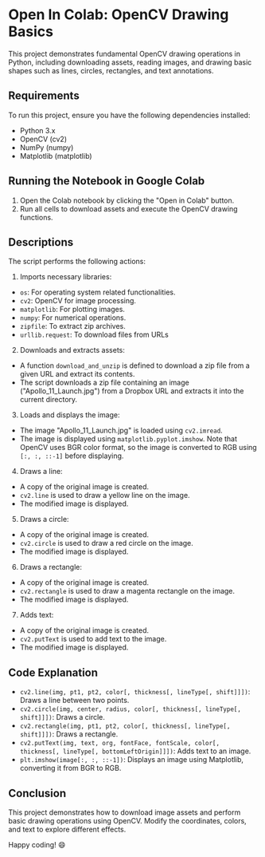# Open In Colab: OpenCV Drawing Basics
This project demonstrates fundamental OpenCV drawing operations in Python, including downloading assets, reading images, and drawing basic shapes such as lines, circles, rectangles, and text annotations.

## Requirements
To run this project, ensure you have the following dependencies installed:
- Python 3.x
- OpenCV (cv2)
- NumPy (numpy)
- Matplotlib (matplotlib)

## Running the Notebook in Google Colab
1. Open the Colab notebook by clicking the "Open in Colab" button.
2. Run all cells to download assets and execute the OpenCV drawing functions.

## Descriptions
The script performs the following actions:
1. Imports necessary libraries:
- ``os``: For operating system related functionalities.
- ``cv2``: OpenCV for image processing.
- ``matplotlib``: For plotting images.
- ``numpy``: For numerical operations.
- ``zipfile``: To extract zip archives.
- ``urllib.request``: To download files from URLs
2. Downloads and extracts assets:
- A function ``download_and_unzip`` is defined to download a zip file from a given URL and extract its contents.
- The script downloads a zip file containing an image ("Apollo_11_Launch.jpg") from a Dropbox URL and extracts it into the current directory.
3. Loads and displays the image:
- The image "Apollo_11_Launch.jpg" is loaded using ``cv2.imread``.
- The image is displayed using ``matplotlib.pyplot.imshow``. Note that OpenCV uses BGR color format, so the image is converted to RGB using ``[:, :, ::-1]`` before displaying.
4. Draws a line:
- A copy of the original image is created.
- ``cv2.line`` is used to draw a yellow line on the image.
- The modified image is displayed.
5. Draws a circle:
- A copy of the original image is created.
- ``cv2.circle`` is used to draw a red circle on the image.
- The modified image is displayed.
6. Draws a rectangle:
- A copy of the original image is created.
- ``cv2.rectangle`` is used to draw a magenta rectangle on the image.
- The modified image is displayed.
7. Adds text:
- A copy of the original image is created.
- ``cv2.putText`` is used to add text to the image.
- The modified image is displayed.

## Code Explanation
- ``cv2.line(img, pt1, pt2, color[, thickness[, lineType[, shift]]])``: Draws a line between two points.
- ``cv2.circle(img, center, radius, color[, thickness[, lineType[, shift]]])``: Draws a circle.
- ``cv2.rectangle(img, pt1, pt2, color[, thickness[, lineType[, shift]]])``: Draws a rectangle.
- ``cv2.putText(img, text, org, fontFace, fontScale, color[, thickness[, lineType[, bottomLeftOrigin]]])``: Adds text to an image.
- ``plt.imshow(image[:, :, ::-1])``: Displays an image using Matplotlib, converting it from BGR to RGB.

## Conclusion
This project demonstrates how to download image assets and perform basic drawing operations using OpenCV. Modify the coordinates, colors, and text to explore different effects.

Happy coding! :smile:
